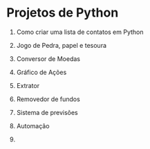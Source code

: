 # Projetos de Python

1. Como criar uma lista de contatos em Python

2. Jogo de Pedra, papel e tesoura

3. Conversor de Moedas

4. Gráfico de Ações

5. Extrator

6. Removedor de fundos 

7. Sistema de previsões 

8. Automação 

9.
